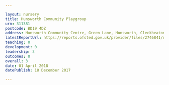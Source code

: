 ```yaml
---

layout: nursery
title: Hunsworth Community Playgroup
urn: 311381
postcode: BD19 4DZ
address: Hunsworth Community Centre, Green Lane, Hunsworth, Cleckheaton, West Yorkshire, BD19 4DZ
latestReportUrl: https://reports.ofsted.gov.uk/provider/files/2746841/urn/311381.pdf
teaching: 0
development: 0
leadership: 3
outcomes: 0
overall: 3
date: 01 April 2018 
datePublish: 18 December 2017

---
```

